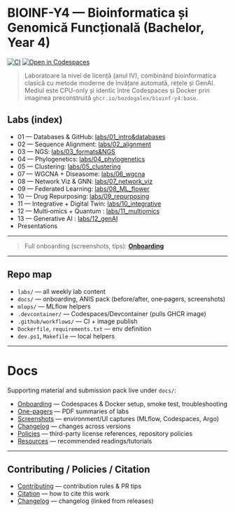 # BIOINF-Y4 — Bioinformatica și Genomică Funcțională (Bachelor, Year 4) 

[![CI](https://github.com/bozdogalex/bioinf-y4-lab/actions/workflows/ci.yml/badge.svg)](https://github.com/bozdogalex/bioinf-y4-lab/actions/workflows/ci.yml)
[![Open in Codespaces](https://github.com/codespaces/badge.svg)](https://codespaces.new/bozdogalex/bioinf-y4-lab?quickstart=1)

> Laboratoare la nivel de licență (anul IV), combinând bioinformatica clasică cu metode moderne de învățare automată, rețele și GenAI.  
> Mediul este CPU-only și identic între Codespaces și Docker prin imaginea preconstruită `ghcr.io/bozdogalex/bioinf-y4:base`.


## Labs (index)

- 01 — Databases & GitHub: [labs/01_intro&databases](labs/01_intro&databases)
- 02 — Sequence Alignment: [labs/02_alignment](labs/02_alignment)
- 03 — NGS: [labs/03_formats&NGS](labs/03_formats&NGS)
- 04 — Phylogenetics: [labs/04_phylogenetics](labs/04_phylogenetics)
- 05 — Clustering: [labs/05_clustering](labs/05_clustering)
- 07 — WGCNA + Diseasome: [labs/06_wgcna](labs/06_wgcna)
- 08 — Network Viz & GNN: [labs/07_network_viz](labs/07_network_viz)
- 09 — Federated Learning: [labs/08_ML_flower](labs/08_ML_flower)
- 10 — Drug Repurposing: [labs/09_repurposing](labs/09_repurposing)
- 11 — Integrative + Digital Twin: [labs/10_integrative](labs/10_integrative)
- 12 — Multi‑omics + Quantum : [labs/11_multiomics](labs/11_multiomics)
- 13 — Generative AI : [labs/12_genAI](labs/12_genAI)
- Presentations

---

> Full onboarding (screenshots, tips): **[Onboarding](docs/onboarding.md)**

---

## Repo map

- `labs/` — all weekly lab content
- `docs/` — onboarding, ANIS pack (before/after, one‑pagers, screenshots)
- `mlops/` — MLflow helpers
- `.devcontainer/` — Codespaces/Devcontainer (pulls GHCR image)
- `.github/workflows/` — CI + image publish
- `Dockerfile`, `requirements.txt` — env definition
- `dev.ps1`, `Makefile` — local helpers

---
# Docs

Supporting material and submission pack live under `docs/`:

- [Onboarding](docs/onboarding.md) — Codespaces & Docker setup, smoke test, troubleshooting
- [One-pagers](docs/lab_onepagers/) — PDF summaries of labs
- [Screenshots](docs/screens/) — environment/UI captures (MLflow, Codespaces, Argo)
- [Changelog](docs/changelog.md) — changes across versions
- [Policies](docs/policies.md) — third-party license references, repository policies
- [Resources](docs/resources.md) — recommended readings/tutorials
---

## Contributing / Policies / Citation

- [Contributing](CONTRIBUTING.md) — contribution rules & PR tips  
- [Citation](CITATION.cff)  — how to cite this work  
- [Changelog](docs/changelog.md) — changelog (linked from releases)


